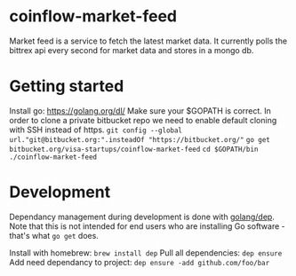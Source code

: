 # coinflow-market-feed
Market feed is a service to fetch the latest market data. It currently polls the bittrex api every second for market data and stores in a mongo db.

# Getting started
Install go: https://golang.org/dl/
Make sure your $GOPATH is correct. In order to clone a private bitbucket repo we need to enable default cloning with SSH instead of https.
`git config --global url."git@bitbucket.org:".insteadOf "https://bitbucket.org/"`
`go get bitbucket.org/visa-startups/coinflow-market-feed`
`cd $GOPATH/bin`
`./coinflow-market-feed`

# Development
Dependancy management during development is done with [golang/dep](https://golang.github.io/dep/docs/introduction.html).
Note that this is not intended for end users who are installing Go software - that's what `go get` does.

Install with homebrew: `brew install dep`
Pull all dependencies: `dep ensure`
Add need dependancy to project: `dep ensure -add github.com/foo/bar`

